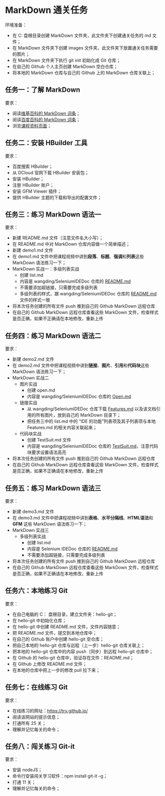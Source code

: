 # MarkDown 通关任务

环境准备：
- 在 C: 盘根目录创建 MarkDown 文件夹，此文件夹下创建通关任务的 md 文件；  
- 在 MarkDown 文件夹下创建 images 文件夹，此文件夹下放置通关任务需要的图片；  
- 在 MarkDown 文件夹下执行 git init 初始化成 Git 仓库；  
- 在自己的 Github 个人主页创建 MarkDown 空白仓库；  
- 将本地的 MarkDown 仓库与自己的 Github 上的 MarkDown 仓库关联上；  

## 任务一：了解 MarkDown

要求：
- 阅读[维基百科的 MarkDown 词条]；  
- 阅读[百度百科的 MarkDown 词条]；  
- 浏览[课程资料页面]；  

## 任务二：安装 HBuilder 工具

要求：
- 百度搜索 HBuilder；
- 从 DCloud 官网下载 HBuilder 安装包；
- 安装 HBuilder；
- 注册 HBuilder 账户；
- 安装 GFM Viewer 插件；
- 提供 HBuilder 主题的下载和导出的配置文件；  

## 任务三：练习 MarkDown 语法一

要求：
- 新建 README.md 文件（注意文件名大小写）；  
- 在 README.md 中对 MarkDown 仓库内容做一个简单描述；  
- 新建 demo1.md 文件  
- 在 demo1.md 文件中把课程视频中讲到**段落**、**标题**、**强调**和**列表**这些 MarkDown 语法练习一下；
- MarkDown 实战一：多级列表实战  
  - 创建 list.md  
  - 内容是 wangding/SeleniumIDEDoc 仓库的 [README.md]  
  - 不需要添加超链接，只需要完成多级列表  
  - 多级列表的样式，跟 wangding/SeleniumIDEDoc 仓库的 [README.md] 文件的样式一致  
- 将本次任务创建的所有文件 push 推到自己的 Github MarkDown 远程仓库  
- 在自己的 Github MarkDown 远程仓库查看这些 MarkDown 文件，检查样式是否正确，如果不正确请在本地修改，重新上传  

## 任务四：练习 MarkDown 语法二

要求：
- 新建 demo2.md 文件  
- 在 demo2.md 文件中把课程视频中讲到**链接**、**图片**、**引用**和**代码块**这些 MarkDown 语法练习一下；
- MarkDown 实战二  
  - 图片实战  
    - 创建 open.md  
    - 内容是 wangding/SeleniumIDEDoc 仓库的 [Open.md]  
  - 链接实战  
    - 从 wangding/SeleniumIDEDoc 仓库下载 [Features.md] 以及该文档引用的所有图片，放到自己的 MarkDown 目录下；
    - 把任务三中的 list.md 中的 “IDE 的功能”列表项及其子列表项与本地 Features.md 的相关内容关联起来；  
  - 代码块实战  
    - 创建 TestSuit.md 文件  
    - 内容是 wangding/SeleniumIDEDoc 仓库的 [TestSuit.md]，注意代码块要求设置语法高亮  
- 将本次任务创建的所有文件 push 推到自己的 Github MarkDown 远程仓库
- 在自己的 Github MarkDown 远程仓库查看这些 MarkDown 文件，检查样式是否正确，如果不正确请在本地修改，重新上传  

## 任务五：练习 MarkDown 语法三

要求：
- 新建 demo3.md 文件  
- 在 demo3.md 文件中把课程视频中讲到**表格**、**水平分隔线**、**HTML语法**和**GFM** 这些 MarkDown 语法练习一下；
- MarkDown 实战三  
  - 多级列表实战  
    - 创建 list.md  
    - 内容是 Selenium IDEDoc 仓库的 [README.md]  
    - 不需要添加超链接，只需要完成多级列表  
- 将本次任务创建的所有文件 push 推到自己的 Github MarkDown 远程仓库  
- 在自己的 Github MarkDown 远程仓库查看这些 MarkDown 文件，检查样式是否正确，如果不正确请在本地修改，重新上传  

## 任务六：本地练习 Git

要求：
- 在自己电脑的 C： 盘根目录，建立文件夹：hello-git；
- 在 hello-git 中初始化仓库；
- 在 hello-git 中创建 README.md 文件，文件内容随意；
- 把 README.md 文件，提交到本地仓库中；
- 在自己的 Github 账户中创建 hello-git 空仓库；
- 把自己本地的 hello-git 仓库与远程（上一步）hello-git 仓库关联上；
- 把本地的 hello-git 仓库中的内容 push（同步）到远程 hello-git 仓库中；
- 在 Github 的 hello-git 仓库中，验证存在文件：README.md；
- 在 Github 上修改 README.md 文件；
- 在本地的仓库中把上一步的修改 pull 拉下来；

## 任务七：在线练习 Git

要求：
- 在线练习的网址：https://try.github.io/
- 阅读该网站的提示信息；
- 打通所有 25 关；
- 理解并记忆每关的命令；

## 任务八：闯关练习 Git-it

要求：
- 安装 nodeJS；
- 命令行安装闯关学习软件：npm install git-it –g；
- 打通 11 关；
- 理解并记忆每关的命令；


<!-- 下面是文中的链接 -->
[维基百科的 MarkDown 词条]: https://en.wikipedia.org/wiki/Markdown
[百度百科的 MarkDown 词条]: http://baike.baidu.com/link?url=TEREhJsIPUnfMdpMVsSJv0RVWPsHxUqmv_gF8zn9lkM6zaRmgGIb7PE0SbXX1F96oRGJ54ykjIqcHkfUUlf59DAnbFiwaFg_YCwKyBLRBZ_
[课程资料页面]: README.md
[README.md]: https://github.com/wangding/SeleniumIDEDoc/blob/master/README.md
[Open.md]: https://github.com/wangding/SeleniumIDEDoc/blob/master/Open.md
[Features.md]: https://github.com/wangding/SeleniumIDEDoc/blob/master/Features.md
[TestSuit.md]: https://github.com/wangding/SeleniumIDEDoc/blob/master/TestSuite.md


